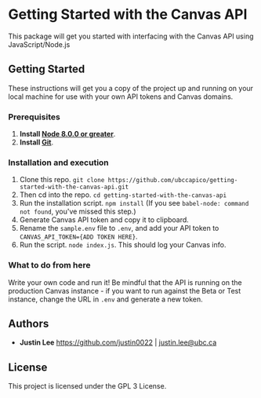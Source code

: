 # Getting Started with the Canvas API

This package will get you started with interfacing with the Canvas API using JavaScript/Node.js

## Getting Started
These instructions will get you a copy of the project up and running on your local machine for use with your own API tokens and Canvas domains.

### Prerequisites

1. **Install [Node 8.0.0 or greater](https://nodejs.org)**.
2. **Install [Git](https://git-scm.com/downloads)**.

### Installation and execution

1. Clone this repo. `git clone https://github.com/ubccapico/getting-started-with-the-canvas-api.git`
1. Then cd into the repo. `cd getting-started-with-the-canvas-api`
1. Run the installation script. `npm install` (If you see `babel-node: command not found`, you've missed this step.)
1. Generate Canvas API token and copy it to clipboard.
1. Rename the `sample.env` file to `.env`, and add your API token to `CANVAS_API_TOKEN={ADD TOKEN HERE}`.
1. Run the script. `node index.js`. This should log your Canvas info.

### What to do from here

Write your own code and run it! Be mindful that the API is running on the production Canvas instance - if you want to run against the Beta or Test instance, change the URL in `.env` and generate a new token.

## Authors

* **Justin Lee**
https://github.com/justin0022 | justin.lee@ubc.ca

## License

This project is licensed under the GPL 3 License.
